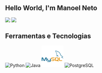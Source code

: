 ## Hello World, I'm Manoel Neto

 <a href = "mailto:contato@manoelantonio8105@gmail.com"><img loading="lazy" src="https://img.shields.io/badge/Gmail-D14836?style=for-the-badge&logo=gmail&logoColor=white" target="_blank"></a> <a href="https://instagram.com/m.martiniano.neto" target="_blank"><img loading="lazy" src="https://img.shields.io/badge/-Instagram-%23E4405F?style=for-the-badge&logo=instagram&logoColor=white" target="_blank"></a>
## Ferramentas e Tecnologias

<img src="https://cdn.jsdelivr.net/gh/devicons/devicon/icons/python/python-original.svg" alt="Python" width="70" height="70"/> <img src="https://cdn.jsdelivr.net/gh/devicons/devicon/icons/java/java-plain.svg" alt="Java" width="70" height="70"/> <img src="https://raw.githubusercontent.com/devicons/devicon/master/icons/mysql/mysql-original-wordmark.svg" alt="MySQL Workbench" width="70" height="70"/> <img src="https://cdn.jsdelivr.net/gh/devicons/devicon/icons/postgresql/postgresql-original-wordmark.svg" alt="PostgreSQL" width="120" height="120"/>



